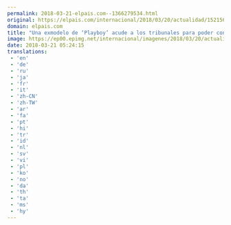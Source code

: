 ```yaml
---
permalink: 2018-03-21-elpais.com--1366279534.html
original: https://elpais.com/internacional/2018/03/20/actualidad/1521569541_138757.html#?ref=rss&format=simple&link=link
domain: elpais.com
title: "Una exmodelo de ‘Playboy’ acude a los tribunales para poder contar una supuesta relación con Trump"
image: https://ep00.epimg.net/internacional/imagenes/2018/03/20/actualidad/1521569541_138757_1521577325_rrss_normal.jpg
date: 2018-03-21 05:24:15
translations: 
 - 'en'
 - 'de'
 - 'ru'
 - 'ja'
 - 'fr'
 - 'it'
 - 'zh-CN'
 - 'zh-TW'
 - 'ar'
 - 'fa'
 - 'pt'
 - 'hi'
 - 'tr'
 - 'id'
 - 'nl'
 - 'sv'
 - 'vi'
 - 'pl'
 - 'ko'
 - 'no'
 - 'da'
 - 'th'
 - 'ta'
 - 'ms'
 - 'hy'
---
```



